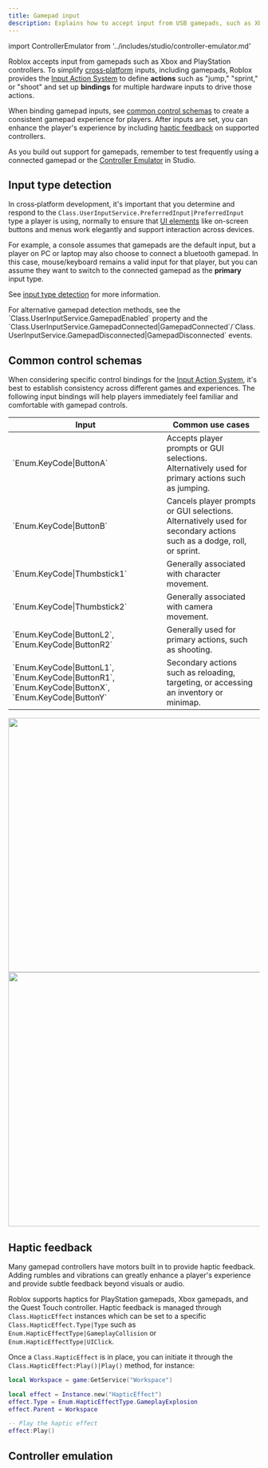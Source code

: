 ```yaml
---
title: Gamepad input
description: Explains how to accept input from USB gamepads, such as Xbox and PlayStation controllers.
---
```


import ControllerEmulator from '../includes/studio/controller-emulator.md'

Roblox accepts input from gamepads such as Xbox and PlayStation controllers. To simplify [cross‑platform](../projects/cross-platform.md) inputs, including gamepads, Roblox provides the [Input Action System](../input/input-action-system.md) to define **actions** such as "jump," "sprint," or "shoot" and set up **bindings** for multiple hardware inputs to drive those actions.

When binding gamepad inputs, see [common control schemas](#common-control-schemas) to create a consistent gamepad experience for players. After inputs are set, you can enhance the player's experience by including [haptic feedback](#haptic-feedback) on supported controllers.

As you build out support for gamepads, remember to test frequently using a connected gamepad or the [Controller&nbsp;Emulator](#controller-emulation) in Studio.

## Input type detection

In cross‑platform development, it's important that you determine and respond to the `Class.UserInputService.PreferredInput|PreferredInput` type a player is using, normally to ensure that [UI&nbsp;elements](../ui/index.md#ui-objects) like on-screen buttons and menus work elegantly and support interaction across devices.

For example, a console assumes that gamepads are the default input, but a player on PC or laptop may also choose to connect a bluetooth gamepad. In this case, mouse/keyboard remains a valid input for that player, but you can assume they want to switch to the connected gamepad as the **primary** input type.

See [input type detection](./index.md#input-type-detection) for more information.

<Alert severity="info">
For alternative gamepad detection methods, see the `Class.UserInputService.GamepadEnabled` property and the `Class.UserInputService.GamepadConnected|GamepadConnected`/`Class.UserInputService.GamepadDisconnected|GamepadDisconnected` events.
</Alert>

## Common control schemas

When considering specific control bindings for the [Input Action System](../input/input-action-system.md), it's best to establish consistency across different games and experiences. The following input bindings will help players immediately feel familiar and comfortable with gamepad controls.

<table>
<thead>
  <tr>
    <th>Input</th>
    <th>Common use cases</th>
  </tr>
</thead>
<tbody>
  <tr>
    <td>`Enum.KeyCode|ButtonA`</td>
    <td>Accepts player prompts or GUI selections. Alternatively used for primary actions such as jumping.</td>
  </tr>
  <tr>
    <td>`Enum.KeyCode|ButtonB`</td>
    <td>Cancels player prompts or GUI selections. Alternatively used for secondary actions such as a dodge, roll, or sprint.</td>
  </tr>
  <tr>
    <td>`Enum.KeyCode|Thumbstick1`</td>
    <td>Generally associated with character movement.</td>
  </tr>
  <tr>
    <td>`Enum.KeyCode|Thumbstick2`</td>
    <td>Generally associated with camera movement.</td>
  </tr>
  <tr>
    <td>`Enum.KeyCode|ButtonL2`, `Enum.KeyCode|ButtonR2`</td>
    <td>Generally used for primary actions, such as shooting. </td>
  </tr>
  <tr>
    <td>`Enum.KeyCode|ButtonL1`, `Enum.KeyCode|ButtonR1`, `Enum.KeyCode|ButtonX`, `Enum.KeyCode|ButtonY`</td>
    <td>Secondary actions such as reloading, targeting, or accessing an inventory or minimap.</td>
  </tr>
</tbody>
</table>

<Tabs>
  <TabItem label="Xbox">
    <img src="../assets/scripting/input/Gamepad-Inputs-Xbox.png" width="860" height="510" />
  </TabItem>
  <TabItem label="PlayStation">
    <img src="../assets/scripting/input/Gamepad-Inputs-PS.png" width="860" height="510" />
  </TabItem>
</Tabs>

## Haptic feedback

Many gamepad controllers have motors built in to provide haptic feedback. Adding rumbles and vibrations can greatly enhance a player's experience and provide subtle feedback beyond visuals or audio.

Roblox supports haptics for PlayStation gamepads, Xbox gamepads, and the Quest Touch controller. Haptic feedback is managed through `Class.HapticEffect` instances which can be set to a specific `Class.HapticEffect.Type|Type` such as `Enum.HapticEffectType|GameplayCollision` or `Enum.HapticEffectType|UIClick`.

Once a `Class.HapticEffect` is in place, you can initiate it through the `Class.HapticEffect:Play()|Play()` method, for instance:

```lua
local Workspace = game:GetService("Workspace")

local effect = Instance.new("HapticEffect")
effect.Type = Enum.HapticEffectType.GameplayExplosion
effect.Parent = Workspace

-- Play the haptic effect
effect:Play()
```

## Controller emulation

<ControllerEmulator components={props.components} />
